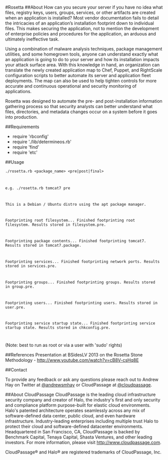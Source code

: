 #Rosetta
##About
How can you secure your server if you have no idea what files, registry keys, users, groups, services, or other artifacts are created when an application is installed? Most vendor documentation fails to detail the intricacies of an application’s installation footprint down to individual files. This makes securing the application, not to mention the development of enterprise policies and procedures for the application, an arduous and ultimately ineffective task.

Using a combination of malware analysis techniques, package management utilities, and some homegrown tools, anyone can understand exactly what an application is going to do to your server and how its installation impacts your attack surface area. With this knowledge in hand, an organization can translate the newly created application map to Chef, Puppet, and RightScale configuration scripts to better automate its server and application fleet deployments. The map can also be used to help tighten controls for more accurate and continuous operational and security monitoring of applications.

Rosetta was designed to automate the pre- and post-installation information gathering process so that security analysts can better understand what files, directories, and metadata changes occur on a system before it goes into production.

##Requirements
* require 'rbconfig'
* require './lib/determineos.rb'
* require 'find'
* require 'etc'

##Usage

<code>./rosetta.rb <package_name> <pre|post|final>

e.g.
./rosetta.rb tomcat7 pre

This is a Debian / Ubuntu distro using the apt package manager.

Footprinting root filesystem...
Finished footprinting root filesystem. Results stored in filesystem.pre.

Footprinting package contents...
Finished footprinting tomcat7. Results stored in tomcat7.package.

Footprinting services...
Finished footprinting network ports. Results stored in services.pre.

Footprinting groups...
Finished footprinting groups. Results stored in group.pre.

Footprinting users...
Finished footprinting users. Results stored in user.pre.

Footprinting service startup state...
Finished footprinting service startup state. Results stored in chkconfig.pre.

</code>

(Note: best to run as root or via a user with 'sudo' rights)

##References
Presentation at BSidesLV 2013 on the Rosetta Stone Methodology - <a href="http://www.youtube.com/watch?v=cB8V-csHq8E" target="new">http://www.youtube.com/watch?v=cB8V-csHq8E</a>

##Contact

To provide any feedback or ask any questions please reach out to Andrew Hay on Twitter at <a href="http://twitter.com/andrewsmhay" target="new">@andrewsmhay</a> or CloudPassage at <a href="http://twitter.com/cloudpassage" target="new">@cloudpassage</a>.

##About CloudPassage
CloudPassage is the leading cloud infrastructure security company and creator of Halo, the industry's first and only security and compliance platform purpose-built for elastic cloud environments. Halo's patented architecture operates seamlessly across any mix of software-defined data center, public cloud, and even hardware infrastructure. Industry-leading enterprises including multiple trust Halo to protect their cloud and software-defined datacenter environments. Headquartered in San Francisco, CA, CloudPassage is backed by Benchmark Capital, Tenaya Capital, Shasta Ventures, and other leading investors. For more information, please visit <a href="http://www.cloudpassage.com" target="new">http://www.cloudpassage.com</a>.

CloudPassage® and Halo® are registered trademarks of CloudPassage, Inc.